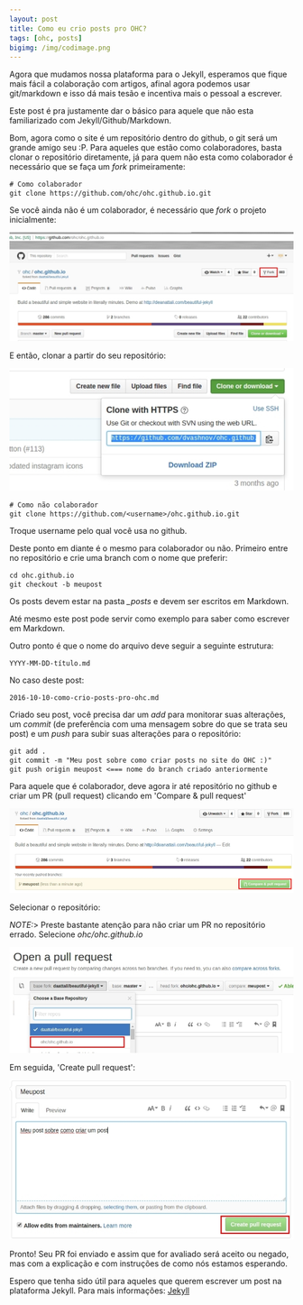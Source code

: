```yaml
---
layout: post
title: Como eu crio posts pro OHC?
tags: [ohc, posts]
bigimg: /img/codimage.png
---
```


Agora que mudamos nossa plataforma para o Jekyll, esperamos que fique mais fácil a colaboração com artigos, afinal agora podemos usar git/markdown e isso dá mais tesão e incentiva mais o pessoal a escrever.

Este post é pra justamente dar o básico para aquele que não esta familiarizado com Jekyll/Github/Markdown.

Bom, agora como o site é um repositório dentro do github, o git será um grande amigo seu :P. Para aqueles que estão como colaboradores, basta clonar o repositório diretamente, já para quem não esta como colaborador é necessário que se faça um *fork* primeiramente:

```
# Como colaborador
git clone https://github.com/ohc/ohc.github.io.git
```

Se você ainda não é um colaborador, é necessário que *fork* o projeto inicialmente:

![](/img/fork.jpg)

E então, clonar a partir do seu repositório:

![](/img/clone.jpg)

```
# Como não colaborador
git clone https://github.com/<username>/ohc.github.io.git
```

Troque username pelo qual você usa no github.

Deste ponto em diante é o mesmo para colaborador ou não. Primeiro entre no repositório e crie uma branch com o nome que preferir:

```
cd ohc.github.io
git checkout -b meupost
```

Os posts devem estar na pasta *_posts* e devem ser escritos em Markdown.

Até mesmo este post pode servir como exemplo para saber como escrever em Markdown.

Outro ponto é que o nome do arquivo deve seguir a seguinte estrutura:

```
YYYY-MM-DD-título.md
```

No caso deste post:

```
2016-10-10-como-crio-posts-pro-ohc.md
```

Criado seu post, você precisa dar um *add* para monitorar suas alterações, um *commit* (de preferência com uma mensagem sobre do que se trata seu post) e um *push* para subir suas alterações para o repositório:

```
git add .
git commit -m "Meu post sobre como criar posts no site do OHC :)"
git push origin meupost <=== nome do branch criado anteriormente
```

Para aquele que é colaborador, deve agora ir até repositório no github e criar um PR (pull request) clicando em 'Compare & pull request'

![](/img/pullr.jpg)

Selecionar o repositório:

*NOTE:*> Preste bastante atenção para não criar um PR no repositório errado. Selecione *ohc/ohc.github.io*

![](/img/selectrepo.jpg)

Em seguida, 'Create pull request':

![](/img/createpr.jpg)

Pronto! Seu PR foi enviado e assim que for avaliado será aceito ou negado, mas com a explicação e com instruções de como nós estamos esperando.

Espero que tenha sido útil para aqueles que querem escrever um post na plataforma Jekyll. Para mais informações: [Jekyll](https://jekyllrb.com/)
